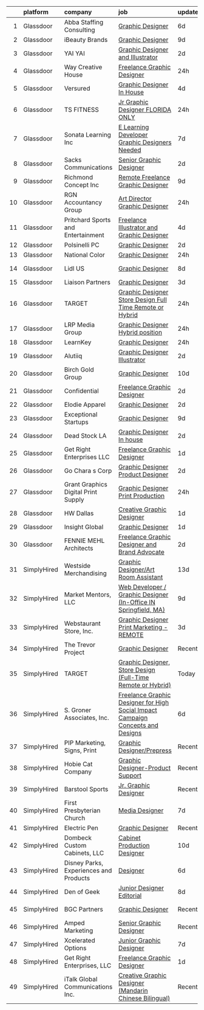 

|    | platform    | company                                | job                                                                                                                                                                                                                                                                                                                                                                                                                                                                                                                                                                                                                                                                                                                                                                                                                                                                                                                                                                                                                                                                                                                                                                                                    | update_time   | location               |
|---:|:------------|:---------------------------------------|:-------------------------------------------------------------------------------------------------------------------------------------------------------------------------------------------------------------------------------------------------------------------------------------------------------------------------------------------------------------------------------------------------------------------------------------------------------------------------------------------------------------------------------------------------------------------------------------------------------------------------------------------------------------------------------------------------------------------------------------------------------------------------------------------------------------------------------------------------------------------------------------------------------------------------------------------------------------------------------------------------------------------------------------------------------------------------------------------------------------------------------------------------------------------------------------------------------|:--------------|:-----------------------|
|  1 | Glassdoor   | Abba Staffing   Consulting             | [Graphic Designer](https://www.glassdoor.com/partner/jobListing.htm?pos=114&ao=1110586&s=58&guid=000001812855cf11a7e5d57c8c040d47&src=GD_JOB_AD&t=SR&vt=w&ea=1&cs=1_3fa615c7&cb=1654239121588&jobListingId=1007899365480&cpc=9908D8D4413DBB8A&jrtk=3-0-1g4k5bjpkpkqq801-1g4k5bjq3kuja800-6dd14d0416eff983--6NYlbfkN0D5XY8x9m_cZnzhfDtFYdXIFqW5MfypCU-42RSKYM1kH_0eg9Z-lCucDnpRQujjG_oOxmjZU_DsBJ4EzpEYrHN-D4-tbmij_CBlOSrJapWfkaxJ93wXoshox5sq6reoHQUJbfjGngSDxamwh5y7yxk2pOabellN6J_HPpZgHvbPbrt0zBUUyg4wIJ4_ZQgwcyFzedbb8vxcxPwzt9Tk1k9cAZ88PWMVQffr8pYfhJJovkKeBcWHqd4oYOoMdDbFy6Z9BgtRawJ2Wq29wGAtUCLhVgZ5rsgJy7VSfZoYrq5PEmwUpeAP8a7IMzY2f1vIiI-dtO6XcRzIIyW9PBQY4muOW9b5Lqdb2XMY8MwnXnt3IVQR-lgDgcAwr69EtJGP0qrQhwH8_qWuSxDznvSXZ9MSgRM_fMY6Q-vDEPiWvc3Ub6sK7P3mNstAbDGlcRAoVFPwADPEd4aYUo7C-JkzJgGdjolJ7nE2EOdhq2HCZtR86QF7KAy6TX4LrfaJTuXCE6yVnm35hMm3mtzaFizZvL9Rgs4mcMnDgHOWomeXVI-tLCkZ9lD-V_NaPvXjD1chOhuL6X9NUhlJXw%3D%3D)                                                                                                                                                                                                                                                                | 6d            | United States          |
|  2 | Glassdoor   | iBeauty Brands                         | [Graphic Designer](https://www.glassdoor.com/partner/jobListing.htm?pos=107&ao=1110586&s=58&guid=000001812855cf11a7e5d57c8c040d47&src=GD_JOB_AD&t=SR&vt=w&ea=1&cs=1_919faa7e&cb=1654239121588&jobListingId=1007889460296&cpc=2CAED5C921A5F994&jrtk=3-0-1g4k5bjpkpkqq801-1g4k5bjq3kuja800-6ac29f4d46719f01--6NYlbfkN0Bak6EwiWOi-lH95KQGz_2IteeDTGQu8PC0CTdvZEvB8aTxCVl-Yeh_qmspGBAX3vgbxoJuzbW3FoZo6byqxCXLwNK56gfZUKijTHbUINfxmFBAYcY2Zo0iMzF5nIGQKxFqPZLLuwSb9yYcLqtdWuGuYE1VrKOIl7uGDXH6xNO85maWtBP_MC4qKz8SMUW7d88hl0kJoLzbvJqa-zw2SAJlKeJtJiwXE7LLVNmln32w07PZIrDhYF9VODvFzS8Tl-KvnqPLIsxgK_1SVI-ne7puYXFRRVbXBtlOVB-g9amxpVViPVpHiXelzD-zs97__mRAX74cr3XUdBsRk-3F6E6aZvVdcC0d_XxjoOKJ6NGKaYz2ltXIwmPyBMjZqLRH6rUvH17JZkSmXkKtmZypEV9uwKr2acO_ylUUCdKwoZ5ENnyJck6yeWDSKklug2fx4tJYzS9EQDGdClVbcSEDfvbq-sPN7KZgduNHAiY19PHOO0Z02SQxlOqU)                                                                                                                                                                                                                                                                                                                                                            | 9d            | Remote                 |
|  3 | Glassdoor   | YAI YAI                                | [Graphic Designer and Illustrator](https://www.glassdoor.com/partner/jobListing.htm?pos=119&ao=1136043&s=58&guid=000001812855cf11a7e5d57c8c040d47&src=GD_JOB_AD&t=SR&vt=w&ea=1&cs=1_7d957812&cb=1654239121589&jobListingId=1007906047662&jrtk=3-0-1g4k5bjpkpkqq801-1g4k5bjq3kuja800-c633f9953a6bf011-)                                                                                                                                                                                                                                                                                                                                                                                                                                                                                                                                                                                                                                                                                                                                                                                                                                                                                                 | 2d            | Crystal River, FL      |
|  4 | Glassdoor   | Way Creative House                     | [Freelance Graphic Designer](https://www.glassdoor.com/partner/jobListing.htm?pos=117&ao=1136043&s=58&guid=000001812855cf11a7e5d57c8c040d47&src=GD_JOB_AD&t=SR&vt=w&ea=1&cs=1_8c4c5e0c&cb=1654239121589&jobListingId=1007913317719&jrtk=3-0-1g4k5bjpkpkqq801-1g4k5bjq3kuja800-36dcaf7a0d1d34e2-)                                                                                                                                                                                                                                                                                                                                                                                                                                                                                                                                                                                                                                                                                                                                                                                                                                                                                                       | 24h           | Remote                 |
|  5 | Glassdoor   | Versured                               | [Graphic Designer  In House ](https://www.glassdoor.com/partner/jobListing.htm?pos=125&ao=1136043&s=58&guid=000001812855cf11a7e5d57c8c040d47&src=GD_JOB_AD&t=SR&vt=w&ea=1&cs=1_dbceff0d&cb=1654239121590&jobListingId=1007900840958&jrtk=3-0-1g4k5bjpkpkqq801-1g4k5bjq3kuja800-829b53404b03edee-)                                                                                                                                                                                                                                                                                                                                                                                                                                                                                                                                                                                                                                                                                                                                                                                                                                                                                                      | 4d            | Remote                 |
|  6 | Glassdoor   | TS FITNESS                             | [Jr  Graphic Designer  FLORIDA ONLY ](https://www.glassdoor.com/partner/jobListing.htm?pos=118&ao=1136043&s=58&guid=000001812855cf11a7e5d57c8c040d47&src=GD_JOB_AD&t=SR&vt=w&ea=1&cs=1_0a0275c7&cb=1654239121589&jobListingId=1007913725181&jrtk=3-0-1g4k5bjpkpkqq801-1g4k5bjq3kuja800-732a34a8094e65fd-)                                                                                                                                                                                                                                                                                                                                                                                                                                                                                                                                                                                                                                                                                                                                                                                                                                                                                              | 24h           | Remote                 |
|  7 | Glassdoor   | Sonata Learning  Inc                   | [E Learning Developer Graphic Designers Needed](https://www.glassdoor.com/partner/jobListing.htm?pos=128&ao=1136043&s=58&guid=000001812855cf11a7e5d57c8c040d47&src=GD_JOB_AD&t=SR&vt=w&ea=1&cs=1_f955dc7d&cb=1654239121590&jobListingId=1007894756360&jrtk=3-0-1g4k5bjpkpkqq801-1g4k5bjq3kuja800-3850526d8ceb3346-)                                                                                                                                                                                                                                                                                                                                                                                                                                                                                                                                                                                                                                                                                                                                                                                                                                                                                    | 7d            | Remote                 |
|  8 | Glassdoor   | Sacks Communications                   | [Senior Graphic Designer](https://www.glassdoor.com/partner/jobListing.htm?pos=108&ao=1110586&s=58&guid=000001812855cf11a7e5d57c8c040d47&src=GD_JOB_AD&t=SR&vt=w&ea=1&cs=1_17e903d3&cb=1654239121588&jobListingId=1007905190122&cpc=32EE424DE2B657EB&jrtk=3-0-1g4k5bjpkpkqq801-1g4k5bjq3kuja800-169dd7b38a95cb81--6NYlbfkN0A0hcRzunCHy2tn4TrtaUuwXr_5__G-C26CTFreon5q1OlwTi5YoSlK12EhnaJcMz1Jfwcg8aPRO8E65rY6RDZ0K49Z8SZJw1OosO-nokmxYCxDIUSwqcW4_8liLlo48UVQjUIM27PNCxcv5diXAu-4Rn1UqzNKvQ21tGIeLpIEu9dhluDI0NhXFBxBrs5tLDke2V5vdU6hGe-62RVasS6BzS5LQpSX8kUdVsPhYw0m46u5vG6CuxhGvWyvL-PRw6_-2ztkRpphrz97utvJRfeaFUow44Sb5RwJkKRo613XfR3uCSRtnEvUxRkAB4pGb3YEXRxlCZUfQh49SxboymzT_LjrwUlgK4XwIiKKrdZS5kPCwDrIADAWqnis4iOpKA5SjokGQcWT5-iwf8HUa4-wOyLQrkoJ5A2B53s_7EzlMt3Q1YrCjxFXfrAir8_4qP5olQkchsezYiKMqNHKoUVGen3jqaoqTErtkDPqzn6kR-k5r1VSwPQIkYVeJvDyaKHZsWWYQFnLIA%3D%3D)                                                                                                                                                                                                                                                                                                                         | 2d            | Remote                 |
|  9 | Glassdoor   | Richmond Concept Inc                   | [Remote Freelance Graphic Designer](https://www.glassdoor.com/partner/jobListing.htm?pos=115&ao=1136043&s=58&guid=000001812855cf11a7e5d57c8c040d47&src=GD_JOB_AD&t=SR&vt=w&ea=1&cs=1_e6bc4b2f&cb=1654239121588&jobListingId=1007889444071&jrtk=3-0-1g4k5bjpkpkqq801-1g4k5bjq3kuja800-25cf077104f6fde4-)                                                                                                                                                                                                                                                                                                                                                                                                                                                                                                                                                                                                                                                                                                                                                                                                                                                                                                | 9d            | Remote                 |
| 10 | Glassdoor   | RGN Accountancy Group                  | [Art Director Graphic Designer](https://www.glassdoor.com/partner/jobListing.htm?pos=123&ao=1136043&s=58&guid=000001812855cf11a7e5d57c8c040d47&src=GD_JOB_AD&t=SR&vt=w&ea=1&cs=1_bbf5d289&cb=1654239121589&jobListingId=1007914063974&jrtk=3-0-1g4k5bjpkpkqq801-1g4k5bjq3kuja800-c4e288da3bf0c913-)                                                                                                                                                                                                                                                                                                                                                                                                                                                                                                                                                                                                                                                                                                                                                                                                                                                                                                    | 24h           | Remote                 |
| 11 | Glassdoor   | Pritchard Sports and Entertainment     | [Freelance Illustrator and Graphic Designer](https://www.glassdoor.com/partner/jobListing.htm?pos=120&ao=1136043&s=58&guid=000001812855cf11a7e5d57c8c040d47&src=GD_JOB_AD&t=SR&vt=w&ea=1&cs=1_7a52ce5f&cb=1654239121589&jobListingId=1007900848358&jrtk=3-0-1g4k5bjpkpkqq801-1g4k5bjq3kuja800-def4c6b1c27607a9-)                                                                                                                                                                                                                                                                                                                                                                                                                                                                                                                                                                                                                                                                                                                                                                                                                                                                                       | 4d            | Remote                 |
| 12 | Glassdoor   | Polsinelli PC                          | [Graphic Designer](https://www.glassdoor.com/partner/jobListing.htm?pos=109&ao=1110586&s=58&guid=000001812855cf11a7e5d57c8c040d47&src=GD_JOB_AD&t=SR&vt=w&ea=1&cs=1_073efcc4&cb=1654239121588&jobListingId=1007906321953&cpc=D2F1DE17EE1F43B9&jrtk=3-0-1g4k5bjpkpkqq801-1g4k5bjq3kuja800-d2ce0de0daad8f4e--6NYlbfkN0DabzwOHJTuDmxoknmx9nk_l51Oq8I8VI_I8dHOoLJR4X7_DNkkHhgpPBW3Ar_GKOjnhP_rVj-J3Syr9RBVK5xRualCsUJfvfYkyLZHtvANTIgjPekSteFOrehFg4RaWtGigJQMRQSpfz65ETjYbe3HVgFMHCeund1NL0pGoLMsVhI3Nz4xmFBHnx-dTc-Zn_vzyFxhj4VPiYIbNQgzXeJvvQ9I9t9q0XrUiH3HUOtSxy91ehvpyzU8IeZlS6JbZBSYmiTIlJfyaiQccwtMSwTUJIzMzkRsmT4goSQLCm20E3x0b7pfckHCD-n0TJLBFw9gVo6Y2pE2sgTw0OVmaL0cE3bw1aVXFmzVkti_EZDf3_Ogg1lEjTZ3kctiMQhr0gA6u3kcZbIV6WmOWp03oaXBYFDWofQ4wpJfjqrplMZw75vWMuehcsvinhfmdt1ygXTvyZZFU7soCJfZe7tjJ-33KdXPf4bdA0p0tsUDWz8Dj3zG2C_Hd54TrUgbPfTTh2flNL73bemxTw%3D%3D)                                                                                                                                                                                                                                                                                                                                | 2d            | Atlanta, GA            |
| 13 | Glassdoor   | National Color                         | [Graphic Designer](https://www.glassdoor.com/partner/jobListing.htm?pos=126&ao=1136043&s=58&guid=000001812855cf11a7e5d57c8c040d47&src=GD_JOB_AD&t=SR&vt=w&ea=1&cs=1_0ccd70d1&cb=1654239121590&jobListingId=1007914038361&jrtk=3-0-1g4k5bjpkpkqq801-1g4k5bjq3kuja800-bc7a2bf32f2a8e3f-)                                                                                                                                                                                                                                                                                                                                                                                                                                                                                                                                                                                                                                                                                                                                                                                                                                                                                                                 | 24h           | Remote                 |
| 14 | Glassdoor   | Lidl US                                | [Graphic Designer](https://www.glassdoor.com/partner/jobListing.htm?pos=111&ao=1110586&s=58&guid=000001812855cf11a7e5d57c8c040d47&src=GD_JOB_AD&t=SR&vt=w&cs=1_218c71ca&cb=1654239121588&jobListingId=1007892591099&cpc=F41FEAB56D215062&jrtk=3-0-1g4k5bjpkpkqq801-1g4k5bjq3kuja800-1783940b69978fe5--6NYlbfkN0B7lF4gd9LLEYBrGqWuHscbhgZWYIDZvIdUMuh70svRVlXrsVJWsAe4yv5l_hMWg7kAUQb5iibYfhHdKLFTO7mpoUAKpiOQpzXJAlbxDnQXdH0l7SEUwOWGFOZ-FOdUXlhfsinuLNaJh7rR-KyM80rj4YnU1Lo-RRQ0-k226ZaDLoUeMczsrVu9MAH2z0nIqTPdL1CCbiCKvnvbRwgUb9N_pKPIWBQ0UL4vaPX7hEmCoioSE4259bTb2KQxzaa3iUTH7tAAfgJ_yheC3V_A3UdXqHtolbxC6NkjvqxorwjjZyzgPSiw1mE6MNtrhFUPnmwgoQDSJ4DTIDFEjXMnlQstxV0UUm8Hl0mShy0r7NCQVzruyAD-vhAOspbCSIzEOW2mID7vM9JqsEw_RVIZgPr1MyZ2slJDzHmf2NfvK8mJjFUk1RGezGlARAoWNkOINpF8Tg8iTicwHSruGINlVZXmHYdPPjpssIeKuEXBUWnV3M9ms33vTdOm4xRFey9_5qBanqLdEvgxssQaE8LU81eH)                                                                                                                                                                                                                                                                                                                                 | 8d            | Arlington, VA          |
| 15 | Glassdoor   | Liaison   Partners                     | [Graphic Designer](https://www.glassdoor.com/partner/jobListing.htm?pos=124&ao=1136043&s=58&guid=000001812855cf11a7e5d57c8c040d47&src=GD_JOB_AD&t=SR&vt=w&ea=1&cs=1_8f767042&cb=1654239121590&jobListingId=1007903459669&jrtk=3-0-1g4k5bjpkpkqq801-1g4k5bjq3kuja800-4380e36cfc80853e-)                                                                                                                                                                                                                                                                                                                                                                                                                                                                                                                                                                                                                                                                                                                                                                                                                                                                                                                 | 3d            | Remote                 |
| 16 | Glassdoor   | TARGET                                 | [Graphic Designer  Store Design  Full Time Remote or Hybrid ](https://www.glassdoor.com/partner/jobListing.htm?pos=130&ao=1136043&s=58&guid=000001812855cf11a7e5d57c8c040d47&src=GD_JOB_AD&t=SR&vt=w&cs=1_bfd66726&cb=1654239121590&jobListingId=1007912750652&jrtk=3-0-1g4k5bjpkpkqq801-1g4k5bjq3kuja800-66de0dc8f1352358-)                                                                                                                                                                                                                                                                                                                                                                                                                                                                                                                                                                                                                                                                                                                                                                                                                                                                           | 24h           | Minneapolis, MN        |
| 17 | Glassdoor   | LRP Media Group                        | [Graphic Designer  Hybrid position ](https://www.glassdoor.com/partner/jobListing.htm?pos=101&ao=1110586&s=58&guid=000001812855cf11a7e5d57c8c040d47&src=GD_JOB_AD&t=SR&vt=w&cs=1_06a8ae94&cb=1654239121586&jobListingId=1007914563635&cpc=83BAEFB8A33E57F7&jrtk=3-0-1g4k5bjpkpkqq801-1g4k5bjq3kuja800-fe36653cba7e0b42--6NYlbfkN0DUI8GOUkHQSes4CSgj1WXogmFFwPsx7zHFk3mhhek3Q9CD1dPE_WRCk0HeoC09u6YtsQDxwwijDIfquvW9dfINO_OMdGiqxCmn4sfUvVKVjgObW1G99UeAkbCqPMvga6whzv_0Jwi42QxPxgzk6SBsfPN1cstJ7cZKuiX_jQzJu7K4QvTrDcW3G2xOC0owd65UtxmvycL0SngDJzzDE7M70jabr-yOPoD0M024-sWT1pivTSZ7IrUD_Qa1ogkS1PIgTWfvxnxW0Zl3tSlLLmmO4PcoZDJtYeGcNLFiAfFrGe73pwi3tgdBsK9VzBvcMD9E4ygy6pVQNpJaxCNwIV-IkLktnjp8OP6rj0Q2aJE7tS4664-nfPf00dvkNzQ5Y5qhw6RjI3oqWESocJwnEVFFTNN4h7LbQk_zHZ5hIiryu01iSo9Y8GDLjz31Ca8_9ZIzhFrqEGmXEbtrYX5fWXM2MJykWF-V0GTAyYT7kxuPBsbCEk7_WX6wD8X3YPTfFqn2emWUzsLmg8aJzF92S-a3rx863J2AbPk0j1TQrVm82BMQMXyM7mybGkvJk9Mz3Xl873vkm6azkO7ertVR3shXZ6KB4jcx0vmcAy2Wfuwh39jvXeKI6D-6IZrHKKwz8_ADpnqu2dUYuCFy_smL1T1TGzUNGE_-s1QWR2zYXKchdlk8Gpyjd4exxK8jUf5ZEX98bI-iXBCe5DtyYe0RWiJrwLMX_hCT6BalcMwGFjv0QWzkzavoer_6THaa4AqvcpBjjWDfQBgFCP9rC6PbPXUJaUXVgGTtm-RiZ60UHSa8b9FgpomypPgZ5EAalC-iLPY%3D) | 24h           | Palm Beach Gardens, FL |
| 18 | Glassdoor   | LearnKey                               | [Graphic Designer](https://www.glassdoor.com/partner/jobListing.htm?pos=127&ao=1136043&s=58&guid=000001812855cf11a7e5d57c8c040d47&src=GD_JOB_AD&t=SR&vt=w&ea=1&cs=1_b7e1125b&cb=1654239121590&jobListingId=1007914139461&jrtk=3-0-1g4k5bjpkpkqq801-1g4k5bjq3kuja800-8a083b134e328858-)                                                                                                                                                                                                                                                                                                                                                                                                                                                                                                                                                                                                                                                                                                                                                                                                                                                                                                                 | 24h           | Remote                 |
| 19 | Glassdoor   | Alutiiq                                | [Graphic Designer Illustrator](https://www.glassdoor.com/partner/jobListing.htm?pos=121&ao=1136043&s=58&guid=000001812855cf11a7e5d57c8c040d47&src=GD_JOB_AD&t=SR&vt=w&cs=1_a9bc81c4&cb=1654239121589&jobListingId=1007906423288&jrtk=3-0-1g4k5bjpkpkqq801-1g4k5bjq3kuja800-2fa404dae23e1e8f-)                                                                                                                                                                                                                                                                                                                                                                                                                                                                                                                                                                                                                                                                                                                                                                                                                                                                                                          | 2d            | Billingsley, AL        |
| 20 | Glassdoor   | Birch Gold Group                       | [Graphic Designer](https://www.glassdoor.com/partner/jobListing.htm?pos=110&ao=1110586&s=58&guid=000001812855cf11a7e5d57c8c040d47&src=GD_JOB_AD&t=SR&vt=w&ea=1&cs=1_a73a9f56&cb=1654239121588&jobListingId=1007886476180&cpc=AC285F3A3ECA6BB0&jrtk=3-0-1g4k5bjpkpkqq801-1g4k5bjq3kuja800-5aea5d7d3ff2f61e--6NYlbfkN0BQjTKa63lkfgBCT12W81KXyrDMGXWVAErlwTZKQQBzmW2syPYTxeMxC7EYdiREAI4QbNU1B47TE3zkAZ0bvhkmY0xmM0FZBWKXfAql_pA02sruSwlXjwfxsUON83erq-MnN7J3MTUeCquSRPGzwh34vdBpybKEswnIWuBOs1ZVgSoI2DyapVrrUcVrolBeOxDwPdzcU7WBdPnQKSLhgY2uhyLqxylcy-eV87dj1UWU9adtB_JKeUa4SwoWjTxjxTAbCp2vOrAs-_vs4X-6Gt9448iVPm3jWxZdNpNvhbDLelxGqqIUqTGRBbQewp51CaGYsKVYUvH2jNpcJkpGCUwdgxWdbfCRX7goVuyt8qguiMMnSUkvilvO6hEC-H0mKYsNIO2QYnbvnCN48AaWGboknY5VFGHdIb_hngAc9vqUzM45n3I7JNRCvZuifsSDh22rUe5OzUBnagcnn7gEpOZZGHCQvdJef8UMLGM1q_3sG4aGoT4a0p70)                                                                                                                                                                                                                                                                                                                                                            | 10d           | Remote                 |
| 21 | Glassdoor   | Confidential                           | [Freelance Graphic Designer](https://www.glassdoor.com/partner/jobListing.htm?pos=106&ao=1110586&s=58&guid=000001812855cf11a7e5d57c8c040d47&src=GD_JOB_AD&t=SR&vt=w&ea=1&cs=1_e8e5624a&cb=1654239121587&jobListingId=1007907463958&cpc=47CFDC01B3F81FAC&jrtk=3-0-1g4k5bjpkpkqq801-1g4k5bjq3kuja800-aa998eb2b6ff81f1--6NYlbfkN0AXmc0ozA-ng38EaH65ErDf9X50qwqtw0EVv_aWSftMb4XYgkFokbHaBTL4PC5j-dByB5D07M8KP08yY-yhkVOnSMav7WhqH6rF2ddrUKfninvf5CXgjVsSNwUCdOhuHss6vcsobFZm4LAk56zy_uh_8ht9OuX6D7z3LeuEWOhmKnV_d9Z7aP8L6Xij2sw1D5LEiSnihTZysrNvO5HOqjUs-u6Tt4jnwxHuhHYEzp2JwuZMDWLUOtGana5j_ZvK2tNLTFNVDw3exmVuDKRcLhOBBUzk6vtb-qEIeJQVVdx0sl3n3BieJbcb-RR1t31515JvLTvMfasCB0SLIVZEu7Vk4HvtV5fMP51KniPVATpiY_qagYl9vy-SzXU6LJieuRtWSFHPAkg1yAfEQHJ2W4yIwTVTtkle87RPRRj2cbk30803kJvq27l4bUYa_3j6GHUVZu3ddoACWFXcQbwn7fT7UTRXhBHSBBHiIZMvkEcV5ONGUfNHwKgWM8PqKt9pyPc%3D)                                                                                                                                                                                                                                                                                                                                    | 2d            | Remote                 |
| 22 | Glassdoor   | Elodie Apparel                         | [Graphic Designer](https://www.glassdoor.com/partner/jobListing.htm?pos=129&ao=1136043&s=58&guid=000001812855cf11a7e5d57c8c040d47&src=GD_JOB_AD&t=SR&vt=w&ea=1&cs=1_fb30b335&cb=1654239121590&jobListingId=1007906377263&jrtk=3-0-1g4k5bjpkpkqq801-1g4k5bjq3kuja800-c8b5ad8551ad18d3-)                                                                                                                                                                                                                                                                                                                                                                                                                                                                                                                                                                                                                                                                                                                                                                                                                                                                                                                 | 2d            | Remote                 |
| 23 | Glassdoor   | Exceptional Startups                   | [Graphic Designer](https://www.glassdoor.com/partner/jobListing.htm?pos=122&ao=1136043&s=58&guid=000001812855cf11a7e5d57c8c040d47&src=GD_JOB_AD&t=SR&vt=w&ea=1&cs=1_44302c6d&cb=1654239121589&jobListingId=1007890694538&jrtk=3-0-1g4k5bjpkpkqq801-1g4k5bjq3kuja800-aebee4c4f1be2b2a-)                                                                                                                                                                                                                                                                                                                                                                                                                                                                                                                                                                                                                                                                                                                                                                                                                                                                                                                 | 9d            | Remote                 |
| 24 | Glassdoor   | Dead Stock LA                          | [Graphic Designer  In house ](https://www.glassdoor.com/partner/jobListing.htm?pos=103&ao=1110586&s=58&guid=000001812855cf11a7e5d57c8c040d47&src=GD_JOB_AD&t=SR&vt=w&ea=1&cs=1_9936ce7a&cb=1654239121586&jobListingId=1007905836556&cpc=D99DB9A39DE67464&jrtk=3-0-1g4k5bjpkpkqq801-1g4k5bjq3kuja800-8c7e9d11cd57b3d7--6NYlbfkN0C2SVAOpOeIWQkPp9EeCSLxTLheLRty2uanDx8E9nXZ3mG5qWt11uBKIfk_v9DsOEq7kBeWRtLHNAgHxnZcsK1LFajWF2xNrvslO9G3XDMZ6k8zkNuVPRXZq_1Eg5DV6E7Ku4ikGIXc49-xF1Vx84RwM6RrADTS59PWfqEQLndAbprzFoARbNeqSwlWGxqv4geOUIP8JavbjDzkihH03ays6gfNqjeWt48X4Dr8skK7pVuAnqZqojDENk1L3kHEWNWKj5GtTwXrHTIyTNhtKgnpp6uC3ccBnDI5x7YRWwwul8YajLRDaBdvh2QhxRGZGgiSjDLBaGRRQPtHbFMftnYNuCa7p-XHC9x-wnrx16NwSiORFfR-apPomNkARmmKgAKdVhwkcQ5AevmqwHprl5kPHGjmfZ9XvCcV7xtGEkqQSQzjYhnleTxEVJNjFsdcLb1c47OY_udp9TqTfLkp9uEF_SDo9dZQakPBrdaSBYUeRS8tKsrH5KoZnGvJpAcljKjO3KdJWLiepQ%3D%3D)                                                                                                                                                                                                                                                                                                                     | 2d            | Los Angeles, CA        |
| 25 | Glassdoor   | Get Right Enterprises  LLC             | [Freelance Graphic Designer](https://www.glassdoor.com/partner/jobListing.htm?pos=116&ao=1136043&s=58&guid=000001812855cf11a7e5d57c8c040d47&src=GD_JOB_AD&t=SR&vt=w&ea=1&cs=1_6b761675&cb=1654239121589&jobListingId=1007909807363&jrtk=3-0-1g4k5bjpkpkqq801-1g4k5bjq3kuja800-f0ce69da2aa134c0-)                                                                                                                                                                                                                                                                                                                                                                                                                                                                                                                                                                                                                                                                                                                                                                                                                                                                                                       | 1d            | Remote                 |
| 26 | Glassdoor   | Go Chara s Corp                        | [Graphic Designer   Product Designer](https://www.glassdoor.com/partner/jobListing.htm?pos=105&ao=1110586&s=58&guid=000001812855cf11a7e5d57c8c040d47&src=GD_JOB_AD&t=SR&vt=w&ea=1&cs=1_5999d086&cb=1654239121587&jobListingId=1007905866066&cpc=C4A69CCDBB3B9599&jrtk=3-0-1g4k5bjpkpkqq801-1g4k5bjq3kuja800-3a67899f2925f5de--6NYlbfkN0CBPm01G_brRrpa-Ao8hldV-eB0wXivUvqHxfgJhLeouUtPyNoTWQy9KbVpcgBXD9nJU4fZjgGEHpEAfao6QO1tSoqA2-EKz1yUhxQApGCEHD8AE9zzevqgHA5M63ZnZqG_rxqxDsA8TNJNGtUOqjMC3qO5MsBjGQ3qiu9mdgxWvLlEcnRZKC5FMhV3v-P-68f4B0jWB4HO0jxqjm8nQX3qEYdvMW422Q-QStQnFLj_9SDfrBWexPMyVzhHZrZr2-nl9IguP5gLPcM7bywawn_QjypVyr6SO9aOOP_rwolraiIG3d6JlKpvxAsoWP0a4EYkXiAgiECrDar98oz9XW-gknGX5UjjHlZoRI3607G4nqHdgZXkHQ34vYAPYWREwaZWuxmZR-nOTKXLdfjj6ONcfeht3FiB-2tG8j2eiyKcNLM7aagDcnp_Jab4ZWMCn_kDCT2qfZ7304kMR3smulE6RmhyLaOncyjcOVmYAO8PDzDK60MHjQDuDsAzt42keDyoywqSwGXHZw%3D%3D)                                                                                                                                                                                                                                                                                                             | 2d            | Remote                 |
| 27 | Glassdoor   | Grant Graphics Digital Print Supply    | [Graphic Designer   Print Production](https://www.glassdoor.com/partner/jobListing.htm?pos=102&ao=1110586&s=58&guid=000001812855cf11a7e5d57c8c040d47&src=GD_JOB_AD&t=SR&vt=w&ea=1&cs=1_341345d9&cb=1654239121587&jobListingId=1007913861234&cpc=C433947A107EB3A8&jrtk=3-0-1g4k5bjpkpkqq801-1g4k5bjq3kuja800-b04620ee2b213f07--6NYlbfkN0CB1tmP7rfbaHtYFmPjg1Xv8BJr6DUbyz0HQmM4H563AjxRjcRiypFGVFAMNj0I7hVWLeArNevg03cPzdWqATXTQ6NcZIlxpokDkObgoLdplixYfA4SP5Eu5e_8Me7FNPmvVemOT-km8QtCEUaBWjQZ_CM8CBHWnDsXMpMWQJ4Kxh5M7a0TD8OBFZU1QNIip6zIFMdxhEzDdCy8IWJc-0vpQ4czorapZHtmBIbmfDkzsvdlDhwPJlZR8XZ0rYfRmhGgyBfRql2Ou7TAMKmAuac_tHziAzmWr9zreB_WImcuj5Kff7TqVcmCPzrD34bwbv_iIzmx1GHYtmVrF1D3kIpglLkTeDWXuuBlE59ZBHgtKoVFFsa615xSOpDq9cNP-0xYbt1c0SekfdG9QWjo9Vf2uLBI2LlKO0GsI8RPc3W1jyn0ot1dOpmdGuF1f6zJWFHgpRyv1HRhSBURFCB9h52PAJBGDh2Y3LYAL4QFFAM5F6KzLVC0WErlxyyb70lDbsm0Cbq5DKSuXA%3D%3D)                                                                                                                                                                                                                                                                                                             | 24h           | Saratoga Springs, NY   |
| 28 | Glassdoor   | HW Dallas                              | [Creative Graphic Designer](https://www.glassdoor.com/partner/jobListing.htm?pos=113&ao=1110586&s=58&guid=000001812855cf11a7e5d57c8c040d47&src=GD_JOB_AD&t=SR&vt=w&ea=1&cs=1_74752163&cb=1654239121588&jobListingId=1007909621925&cpc=47CFDC01B3F81FAC&jrtk=3-0-1g4k5bjpkpkqq801-1g4k5bjq3kuja800-9ac99e3de8a7bfc4--6NYlbfkN0AmNKfMoP4Y-WcwfZNcn8BOAGDuq6g8N_Yu2sz9wbgpAMHio7G6slkKqzeMFlgaBrkzhE14LYleqf3Q6LABEWjRbyJnVT1yGlhEEvvrl-QEVXlV_uXUNvoWOth82KgCTaPoxsz1FiBiSd4b2XuAroFsUC1rbLl_zqxZxGINb4NSWaVp_JRjS_STbxlyhi3EyG9kmhORM0i_wu6G9oDrFQQhiNzrHVnkgR8wP6wlpNSwvcNUeUMO5uSZF58fERSAxKVVpjJGvq6-wUpq1r4kP3S1GC54ZVGwxzn85SGtsSfwnxYx72ArgmkyEQ00sqWBIbUm6CZVcHvap5ywJQu0fzrRWwme8hSsk3FKpVw1Qr8y_d9wfGtK8kR2YWlER0J1atUIW4LMsMod2pdOBkuaTAKTUzCJc3f_QZbg6Smq6eILKsGUXLLoI1dy_vhULDsjpYGOIYD_i9j7TRWAIxTV4AX-ymdnIZEYeoi66nwomnMWt7S0eMK7QevzwJBtP6-xNTKLZYNTlmFvHg%3D%3D)                                                                                                                                                                                                                                                                                                                       | 1d            | Dallas, TX             |
| 29 | Glassdoor   | Insight Global                         | [Graphic Designer](https://www.glassdoor.com/partner/jobListing.htm?pos=112&ao=1110586&s=58&guid=000001812855cf11a7e5d57c8c040d47&src=GD_JOB_AD&t=SR&vt=w&ea=1&cs=1_595832e0&cb=1654239121588&jobListingId=1007909615558&cpc=F41FEAB56D215062&jrtk=3-0-1g4k5bjpkpkqq801-1g4k5bjq3kuja800-9fc429a0fbe13b2d--6NYlbfkN0BKkHZu3wF05EeDimN_p6sYpKCMArvwa95YdH7UpkaBCi52Bcb3JNt3QpXU1JGZrLQ-soIKFdYbG9od2Yq-0NegJsC58ECwYxJGLw9S5AVWTGhsyZ4wXWnjjoChMDdbMfwHcAjtZNgWUtJWTLYDfO6VADaZHvd7ytBXWGoBsOrYYbra8uVV3U-PZcdEeZOQte29GO3uPmEOlEW-HxW3HXr2X46jhxIcz4iCGm1-trW-UjrCw2XkcaTpSEJ63lMLkEjYjrGZPB88I5HVwRXxRts2lWRdUEh5mwWjYc5DyV-rzTJ7BCfkr7KZzzmoN9loZ7v6WA2v28TWHMzOaY1hAG2dH8Kwb147WefLcyORUOXENmooIE6bOvgwqQZ6laYxvxqKXAR0-xk2HJQT6otay6GjM8ERwH2-zJ18B8QI7vJj0Y2u-VKs-WPbXpPQycQZ0DYLqg5ZZdyoUWCN8Mf7A_97G_91hOsQUob4k54K2-fWyp1pVHgREDeFs-1qKTOgBH_A3PS9aJlxFg%3D%3D)                                                                                                                                                                                                                                                                                                                                | 1d            | Remote                 |
| 30 | Glassdoor   | FENNIE MEHL Architects                 | [Freelance Graphic Designer and Brand Advocate](https://www.glassdoor.com/partner/jobListing.htm?pos=104&ao=1110586&s=58&guid=000001812855cf11a7e5d57c8c040d47&src=GD_JOB_AD&t=SR&vt=w&ea=1&cs=1_598e8c3d&cb=1654239121587&jobListingId=1007905966163&cpc=AC285F3A3ECA6BB0&jrtk=3-0-1g4k5bjpkpkqq801-1g4k5bjq3kuja800-003ba351f1dcb63e--6NYlbfkN0BG1QWpzEe2U3QA6Vqi_sjmYLnL8UwDHOnvXMvQ4BPtGbvMljWF5gVU5_RMG5pVvERma6uIN-MpxqkUhFukZ4vNRes7jdVyWOADuawNGmeBJnAqSCDmmO39KoweiRYWQT4BEB8Htc9ANfSiAJIK1VkPXbz5mYM_WZfjaoddtL36X0oZjMoqadeuX_9C8PqgiiX1vjv51hfFEFi3vSP5AjRMX7ch0OG_unSJvM46HzDw_H7heKmV5Gqv1M9Mlh1jzjKQuwwDTiRbtXMw1pso_c94d_R-cApW9SdO0mlImN3I8F9-ID_4JY0aryHzQCHSnAkXp0X61Wx9CLwz34JRie-9a6SwlK0wPYs_G_5MQxXW9olsgymFrfdDRG3hykGdDiCdeypRUJ74rS9R1Prq6HD93jDrIZdZ9JDrhEzvBzVf5_Vn9fUJN_GO7j2J0PERlyKMn0fa7GaRdP2AOsoh-VzQLT2b0d529jDs3nH8aR34h4RdxotjZ6hWhTU4Tqs3VvA%3D)                                                                                                                                                                                                                                                                                                                 | 2d            | Remote                 |
| 31 | SimplyHired | Westside Merchandising                 | [Graphic Designer/Art Room Assistant](https://www.simplyhired.com/job/nPmTBZ5UTRulI4DrjuCMKCXwlW7mvZd5_k7zCf8iZnX3ptraQarbnQ?q=graphic+designer)                                                                                                                                                                                                                                                                                                                                                                                                                                                                                                                                                                                                                                                                                                                                                                                                                                                                                                                                                                                                                                                       | 13d           | Remote                 |
| 32 | SimplyHired | Market Mentors, LLC                    | [Web Developer / Graphic Designer (In-Office IN Springfield, MA)](https://www.simplyhired.com/job/6kf3uuwQ1EOl7Fl3dSxs72FKsBasyP0W-R29HngWXbHTwb_VXh3XfA?q=graphic+designer)                                                                                                                                                                                                                                                                                                                                                                                                                                                                                                                                                                                                                                                                                                                                                                                                                                                                                                                                                                                                                           | 9d            | Springfield, MA        |
| 33 | SimplyHired | Webstaurant Store, Inc.                | [Graphic Designer Print Marketing - REMOTE](https://www.simplyhired.com/job/3W6WLUwiT-588r4B_NseyPME9gYkabk73YAchk7aUrfR3jvgp8HjAA?q=graphic+designer)                                                                                                                                                                                                                                                                                                                                                                                                                                                                                                                                                                                                                                                                                                                                                                                                                                                                                                                                                                                                                                                 | 3d            | Lititz, PA             |
| 34 | SimplyHired | The Trevor Project                     | [Graphic Designer](https://www.simplyhired.com/job/3rYMdKhSr6EpWm-q7r75M2BLKTCb8o6XTtAQHf5ZMFgbG5OOrbXAnw?q=graphic+designer)                                                                                                                                                                                                                                                                                                                                                                                                                                                                                                                                                                                                                                                                                                                                                                                                                                                                                                                                                                                                                                                                          | Recently      | United States          |
| 35 | SimplyHired | TARGET                                 | [Graphic Designer, Store Design (Full-Time Remote or Hybrid)](https://www.simplyhired.com/job/DG2LYYSrQtJpOuvxKh38yJmpFWxsrG_CMATMuV2ECQ-AR1g-q843AQ?q=graphic+designer)                                                                                                                                                                                                                                                                                                                                                                                                                                                                                                                                                                                                                                                                                                                                                                                                                                                                                                                                                                                                                               | Today         | Minneapolis, MN        |
| 36 | SimplyHired | S. Groner Associates, Inc.             | [Freelance Graphic Designer for High Social Impact Campaign Concepts and Designs](https://www.simplyhired.com/job/nYRUIR50ZTTP-PjWDXtyEEWC6oO7bG-Apr_TPm3KR0CkTMzXJuSrPw?q=graphic+designer)                                                                                                                                                                                                                                                                                                                                                                                                                                                                                                                                                                                                                                                                                                                                                                                                                                                                                                                                                                                                           | 6d            | Remote                 |
| 37 | SimplyHired | PIP Marketing, Signs, Print            | [Graphic Designer/Prepress](https://www.simplyhired.com/job/9SYqGYH-Y_-vYKoXYjgos2R9tKIpq-usNcW9xeoe14KPcRykMcOitg?q=graphic+designer)                                                                                                                                                                                                                                                                                                                                                                                                                                                                                                                                                                                                                                                                                                                                                                                                                                                                                                                                                                                                                                                                 | Recently      | Anchorage, AK          |
| 38 | SimplyHired | Hobie Cat Company                      | [Graphic Designer-Product Support](https://www.simplyhired.com/job/x06CDOQ-VAbeaAMrnwv44AvrgzSrkIs7JrUS3f2Bpy0KW7Gufv62dg?q=graphic+designer)                                                                                                                                                                                                                                                                                                                                                                                                                                                                                                                                                                                                                                                                                                                                                                                                                                                                                                                                                                                                                                                          | Recently      | Oceanside, CA          |
| 39 | SimplyHired | Barstool Sports                        | [Jr. Graphic Designer](https://www.simplyhired.com/job/Y4FCpe7Fk3ePIjx5rtw8GJ_lcqAQ7NjV6HkHug89DeJmbte9xR8fEw?q=graphic+designer)                                                                                                                                                                                                                                                                                                                                                                                                                                                                                                                                                                                                                                                                                                                                                                                                                                                                                                                                                                                                                                                                      | Recently      | New York, NY           |
| 40 | SimplyHired | First Presbyterian Church              | [Media Designer](https://www.simplyhired.com/job/UkxveR1bqiDqoqA27SwmYpPGDorphbRVTAtewPDz9tStQazigzUYXQ?q=graphic+designer)                                                                                                                                                                                                                                                                                                                                                                                                                                                                                                                                                                                                                                                                                                                                                                                                                                                                                                                                                                                                                                                                            | 7d            | Bonita Springs, FL     |
| 41 | SimplyHired | Electric Pen                           | [Graphic Designer](https://www.simplyhired.com/job/Z0wkQUU8MPs9-H4pN4FGzAR1WK_WTLTOYlooc7AnCgW-A92oiL3ugg?q=graphic+designer)                                                                                                                                                                                                                                                                                                                                                                                                                                                                                                                                                                                                                                                                                                                                                                                                                                                                                                                                                                                                                                                                          | Recently      | Remote                 |
| 42 | SimplyHired | Dombeck Custom Cabinets, LLC           | [Cabinet Production Designer](https://www.simplyhired.com/job/PXhmFCWwpZR7B8g-SoZr2bpCRXQkCSIjSVxIIknL0KqWS5OUoxMIUA?q=graphic+designer)                                                                                                                                                                                                                                                                                                                                                                                                                                                                                                                                                                                                                                                                                                                                                                                                                                                                                                                                                                                                                                                               | 10d           | Wittenberg, WI         |
| 43 | SimplyHired | Disney Parks, Experiences and Products | [Designer](https://www.simplyhired.com/job/UtpMpQRuiKJCE2hn-sJsJ1IHQSMVHG6Z5OwRSNdpmgq6NzJ2b8oHkw?q=graphic+designer)                                                                                                                                                                                                                                                                                                                                                                                                                                                                                                                                                                                                                                                                                                                                                                                                                                                                                                                                                                                                                                                                                  | 6d            | Kissimmee, FL          |
| 44 | SimplyHired | Den of Geek                            | [Junior Designer Editorial](https://www.simplyhired.com/job/eJ6ezuoeHJ3U6A_RIFS6Q-pm8b6HCVeI9-g6dJxBgsOYCdPTdpu70g?q=graphic+designer)                                                                                                                                                                                                                                                                                                                                                                                                                                                                                                                                                                                                                                                                                                                                                                                                                                                                                                                                                                                                                                                                 | 8d            | New York, NY           |
| 45 | SimplyHired | BGC Partners                           | [Graphic Designer](https://www.simplyhired.com/job/ZSKhi_PKH4e6CSv2vU3kbeK0zioSCcnvja9vKwBC4yShvz3Zfr6CYA?q=graphic+designer)                                                                                                                                                                                                                                                                                                                                                                                                                                                                                                                                                                                                                                                                                                                                                                                                                                                                                                                                                                                                                                                                          | Recently      | New York, NY           |
| 46 | SimplyHired | Amped Marketing                        | [Senior Graphic Designer](https://www.simplyhired.com/job/rZEoRhgiYndz5OHizamNHfFUIX83o7_dN-sVHjzn7-qmg5ED1ZVZhg?q=graphic+designer)                                                                                                                                                                                                                                                                                                                                                                                                                                                                                                                                                                                                                                                                                                                                                                                                                                                                                                                                                                                                                                                                   | Recently      | Tucson, AZ             |
| 47 | SimplyHired | Xcelerated Options                     | [Junior Graphic Designer](https://www.simplyhired.com/job/tGcYWtLPSurd-QNF19s-CErUmEEEcvQ_q-f71zWX8JMm8ixxtHE-BQ?q=graphic+designer)                                                                                                                                                                                                                                                                                                                                                                                                                                                                                                                                                                                                                                                                                                                                                                                                                                                                                                                                                                                                                                                                   | 7d            | New York, NY           |
| 48 | SimplyHired | Get Right Enterprises, LLC             | [Freelance Graphic Designer](https://www.simplyhired.com/job/CHpF0u5f9DgTK9ZK9hntcb9j6nAKVJwn9Jms9mnLYz9Z2OrAkiKhcw?q=graphic+designer)                                                                                                                                                                                                                                                                                                                                                                                                                                                                                                                                                                                                                                                                                                                                                                                                                                                                                                                                                                                                                                                                | 1d            | Remote                 |
| 49 | SimplyHired | iTalk Global Communications Inc.       | [Creative Graphic Designer (Mandarin Chinese Bilingual)](https://www.simplyhired.com/job/LB_Zq9J7YpiXTRLtthSdHLy2tZes_vL6eMrznGBm0BtDvnI7g89a0g?q=graphic+designer)                                                                                                                                                                                                                                                                                                                                                                                                                                                                                                                                                                                                                                                                                                                                                                                                                                                                                                                                                                                                                                    | Recently      | McLean, VA             |